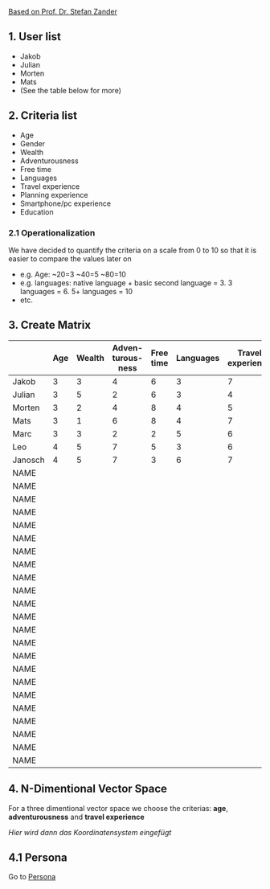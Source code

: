 [Based on Prof. Dr. Stefan Zander](https://www.youtube.com/watch?v=qA0DlfghMAY&t=1s)
## 1. User list
- Jakob
- Julian
- Morten
- Mats
- (See the table below for more)

## 2. Criteria list
- Age 
- Gender
- Wealth
- Adventurousness
- Free time
- Languages
- Travel experience
- Planning experience
- Smartphone/pc experience
- Education

### 2.1 Operationalization
We have decided to quantify the criteria on a scale from 0 to 10 so that it is easier to compare the values later on
- e.g. Age: ~20=3 ~40=5 ~80=10
- e.g. languages: native language + basic second language = 3. 3 languages = 6. 5+ languages = 10
- etc. 

## 3. Create Matrix 
|             | Age | Wealth | Adven\-turous\-ness | Free time|Languages|Travel experience|Planning experience|Technical experience| Education|
|-------------|--|--|--|--|--|--|--|--|--|
| Jakob       |3 |3 |4 |6 |3 |7 |5 |7 |6 |
| Julian      |3 |5 |2 |6 |3 |4 |4 |7 |6 |
| Morten      |3 |2 |4 |8 |4 |5 |6 |8 |7 |
| Mats        |3 |1 |6 |8 |4 |7 |6 |7 |7 |
| Marc        |3 |3 |2 |2 |5 |6 |6 |6 |7 |
| Leo         |4 |5 |7 |5 |3 |6 |6 |8 |9 |
| Janosch     |4 |5 |7 |3 |6 |7 |7 |9 |9 |
| NAME        | | | | | | | | | |
| NAME        | | | | | | | | | |
| NAME        | | | | | | | | | |
| NAME        | | | | | | | | | |
| NAME        | | | | | | | | | |
| NAME        | | | | | | | | | |
| NAME        | | | | | | | | | |
| NAME        | | | | | | | | | |
| NAME        | | | | | | | | | |
| NAME        | | | | | | | | | |
| NAME        | | | | | | | | | |
| NAME        | | | | | | | | | |
| NAME        | | | | | | | | | |
| NAME        | | | | | | | | | |
| NAME        | | | | | | | | | |
| NAME        | | | | | | | | | |
| NAME        | | | | | | | | | |
| NAME        | | | | | | | | | |
| NAME        | | | | | | | | | |
| NAME        | | | | | | | | | |
| NAME        | | | | | | | | | |
| NAME        | | | | | | | | | |
| NAME        | | | | | | | | | |

## 4. N-Dimentional Vector Space
For a three dimentional vector space we choose the criterias: **age**, **adventurousness** and **travel experience**

*Hier wird dann das Koordinatensystem eingefügt*

## 4.1 Persona
Go to [Persona](personas.md)